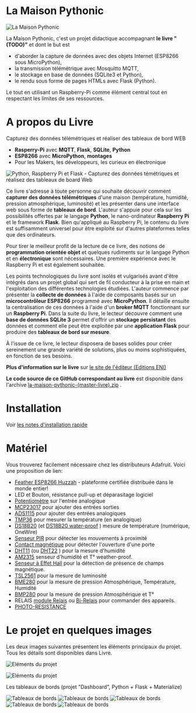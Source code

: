 # La Maison Pythonic

![La Maison Pythonic](res/logo/la-maison-pythonic.png)

La Maison Pythonic, c'est un projet didactique accompagnant __le livre "(TODO)"__ et dont le but est 
* d'aborder la capture de données avec des objets Internet (ESP8266 sous MicroPython),  
* la transmission télémétrique avec Mosquitto MQTT, 
* le stockage en base de données (SQLite3 et Python), 
* le rendu sous forme de pages HTMLs avec Flask (Python). 

Le tout en utilisant un Raspberry-Pi comme élément central tout en respectant les limites de ses ressources.

# A propos du Livre 

Capturez des données télémétriques et réaliser des tableaux de bord WEB
* __Rasperry-Pi__ avec __MQTT__, __Flask__, __SQLite__, __Python__
* __ESP8266__ avec __MicroPython__, __montages__
* Pour les Makers, les développeurs, les curieux en électronique

![Python, Raspberry Pi et Flask - Capturez des données témétriques et réalisez des tableaux de board Web](res/logo/livre.png)

Ce livre s'adresse à toute personne qui souhaite découvrir comment __capturer des données télémétriques__ d'une maison (température, humidité, pression atmosphérique, luminosité) et les présenter dans une interface web sous forme de __tableaux de bord__. L'auteur s'appuie pour cela sur les possibilités offertes par le langage __Python__, le nano-ordinateur __Raspberry Pi__ et le framework __Flask__. Bien qu'appliqué au Raspberry Pi, le contenu du livre est suffisamment universel pour être exploité sur d'autres plateformes telles que des ordinateurs.

Pour tirer le meilleur profit de la lecture de ce livre, des notions de __programmation orientée objet__ et  quelques rudiments sur le langage Python et en __électronique__ sont nécessaires. Une première expérience avec le Raspberry Pi et est également souhaitée.

Les points technologiques du livre sont isolés et vulgarisés avant d'être intégrés dans un projet global qui sert de fil conducteur à la prise en main et l'exploitation des différentes technologies étudiées. L'auteur commence par présenter la __collecte de données__ à l'aide de composants basés sur un __microcontrôleur ESP8266__ programmé avec __MicroPython__. Il détaille ensuite la centralisation de ces données à l'aide d'un __broker MQTT__ fonctionnant sur un __Raspberry Pi__. Dans la suite du livre, le lecteur découvre comment une __base de données SQLite 3__ permet d'offrir un __stockage persistant__ des données et comment elle peut être exploitée par une __application Flask__ pour produire des __tableaux de bord sur mesure__.

À l'issue de ce livre, le lecteur disposera de bases solides pour créer sereinement une grande variété de solutions, plus ou moins sophistiquées, en fonction de ses besoins.

__Plus d'information sur le livre__ sur [le site de l'éditeur (Editions ENI)](https://www.editions-eni.fr/livre/python-raspberry-pi-et-flask-capturez-des-donnees-telemetriques-et-realisez-des-tableaux-de-bord-web-9782409016318)

__Le code source de ce GitHub correspondant au livre__ est disponible dans l'archive [la-maison-pythonic-(master-livre).zip](https://github.com/mchobby/la-maison-pythonic/raw/master/res/la-maison-pythonic-(master-livre).zip) . 

# Installation 

Voir [les notes d'installation rapide](res/install-rapide.md)

# Matériel 
Vous trouverez facilement nécessaire chez les distributeurs Adafruit. Voici une proposition de lien:
* [Feather ESP8266 Huzzah](https://shop.mchobby.be/feather/846-feather-huzzah-avec-esp8266-3232100008465-adafruit.html) - plateforme certifiée distribuée dans le monde entier! 
* LED et Bouton, résistance pull-up et déparasitage logiciel
* [Potentiomètre](https://shop.mchobby.be/autres/33-potentiometre-breadboard-10k-3232100000339.html) sur l'entrée analogique
* [MCP23017](https://shop.mchobby.be/ci/218-mcp23017-extension-16-entree-sortie-i2c-3232100002180.html) pour ajouter des entrées sorties
* [ADS1115](https://shop.mchobby.be/breakout/362-ads1115-convertisseur-adc-16bits-i2c-3232100003620-adafruit.html) pour ajouter des entrées analogiques
* [TMP36](https://shop.mchobby.be/senseur-divers/59-senseur-temperature-tmp36-3232100000599.html) pour mesurer la température (en analogique)
* [DS18B20](https://shop.mchobby.be/senseur-divers/259-senseur-temperature-ds12b20-extra-3232100002593.html) (et [DS18B20 water-proof](https://shop.mchobby.be/senseur-divers/151-senseur-temperature-ds18b20-etanche-extra-3232100001510.html) ) mesure de température (numérique, OneWire)
* [Senseur PIR](https://shop.mchobby.be/mouvement/61-senseur-proximite-mouvement-infrarouge-3232100000612.html) pour détecter les mouvements à proximité
* [Contact magnétique](https://shop.mchobby.be/proximite/911-contact-porte-magnetique-3232100009110.html) pour détecter l'ouverture d'une porte
* [DHT11](https://shop.mchobby.be/senseurs-prototypage/708-dht11-senseur-humidite-temperature--3232100007086-adafruit.html) (ou [DHT22](https://shop.mchobby.be/senseurs-prototypage/214-dht22-am2302-senseur-humidite-temperature--3232100002142-adafruit.html) ) pour la mesure d'humidité
* [AM2315](https://shop.mchobby.be/senseur-divers/932-am2315-senseur-de-temperature-et-humidite-sous-boitier-3232100009325.html) senseur d'humidité et T° weather-proof.
* [Senseur à Effet Hall](https://shop.mchobby.be/proximite/86-senseur-effet-hall-us5881lua-extra-3232100000865.html) pour la détection de présence de champs magnétique.
* [TSL2561](https://shop.mchobby.be/senseur-divers/238-senseur-lux-luminosite-lumiere-digital-3232100002388-adafruit.html) pour la mesure de luminosité
* [BME280](https://shop.mchobby.be/breakout/684-bme280-sens-temperature-humidite-pression--3232100006843-adafruit.html) pour la mesure de pression Atmosphérique, Température, Humidité
* [BMP280](https://shop.mchobby.be/senseurs-prototypage/1118-bmp280-senseur-de-pression-barometrique-temperature-altitude-33-et-5v-3232100011182-adafruit.html) pour la mesure de pression Atmosphérique et T°
* RELAIS [module Relais](https://shop.mchobby.be/breakout/107-module-relais-3232100001077-pololu.html) ou [Bi-Relais](https://shop.mchobby.be/breakout/507-module-deux-relais-3232100005075-pololu.html) pour commander des appareils.
* [PHOTO-RESISTANCE](https://shop.mchobby.be/senseur-divers/58-photo-resistance-3232100000582.html)

# Le projet en quelques images

Les deux images suivantes présentent les éléments principaux du projet. Tous les détails sont disponibles dans Livre.

![Eléments du projet](res/info/project-howto-0.png)

![Eléments du projet](res/info/project-howto-1.png)

Les tableaux de bords (projet "Dashboard", Python + Flask + Materialize)

![Tableaux de bords](res/info/dashboard-1.png)
![Tableaux de bords](res/info/dashboard-2.png)
![Tableaux de bords](res/info/dashboard-3.png)
![Tableaux de bords](res/info/dashboard-4.png)
![Tableaux de bords](res/info/dashboard-5.png)

